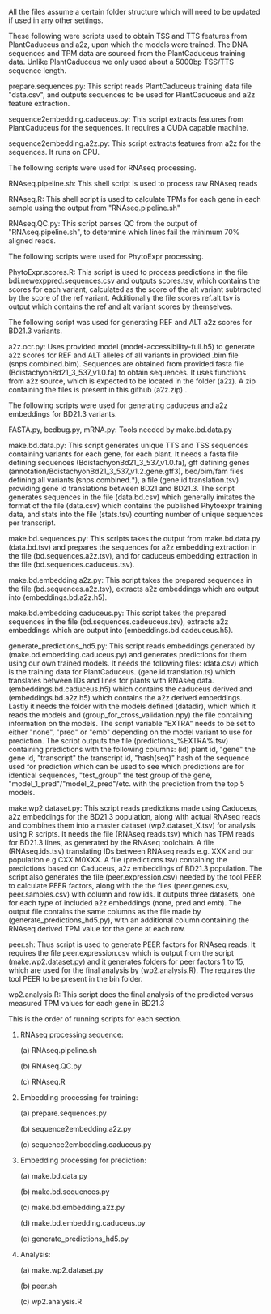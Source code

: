 All the files assume a certain folder structure which will need to be updated if used in any other settings.

These following were scripts used to obtain TSS and TTS features from PlantCaduceus and a2z, upon which the models were trained. The DNA sequences and TPM data are sourced from the PlantCaduceus training data. Unlike PlantCaduceus we only used about a 5000bp TSS/TTS sequence length.

prepare.sequences.py: This script reads PlantCaduceus training data file "data.csv", and outputs sequences to be used for PlantCaduceus and a2z feature extraction.

sequence2embedding.caduceus.py: This script extracts features from PlantCaduceus for the sequences. It requires a CUDA capable machine.

sequence2embedding.a2z.py: This script extracts features from a2z for the sequences. It runs on CPU.

The following scripts were used for RNAseq processing.

RNAseq.pipeline.sh: This shell script is used to process raw RNAseq reads

RNAseq.R: This shell script is used to calculate TPMs for each gene in each sample using the output from "RNAseq.pipeline.sh"

RNAseq.QC.py: This script parses QC from the output of "RNAseq.pipeline.sh", to determine which lines fail the minimum 70% aligned reads. 


The following scripts were used for PhytoExpr processing.

PhytoExpr.scores.R: This script is used to process predictions in the file bdi.newexppred.sequences.csv and outputs scores.tsv, which contains the scores for each variant, calculated as the score of the alt variant subtracted by the score of the ref variant. Additionally the file scores.ref.alt.tsv is output which contains the ref and alt variant scores by themselves.

The following script was used for generating REF and ALT a2z scores for BD21.3 variants.

a2z.ocr.py: Uses provided model (model-accessibility-full.h5) to generate a2z scores for REF and ALT alleles of all variants in provided .bim file (snps.combined.bim). Sequences are obtained from provided fasta file (BdistachyonBd21_3_537_v1.0.fa) to obtain sequences. It uses functions from a2z source, which is expected to be located in the folder (a2z). A zip containing the files is present in this github (a2z.zip) .

The following scripts were used for generating caduceus and a2z embeddings for BD21.3 variants.

FASTA.py, bedbug.py, mRNA.py: Tools needed by make.bd.data.py

make.bd.data.py: This script generates unique TTS and TSS sequences containing variants for each gene, for each plant. It needs a fasta file defining sequences (BdistachyonBd21_3_537_v1.0.fa), gff defining genes (annotation/BdistachyonBd21_3_537_v1.2.gene.gff3), bed/bim/fam files defining all variants (snps.combined.*), a file (gene.id.translation.tsv) providing gene id translations between BD21 and BD21.3. The script generates sequences in the file (data.bd.csv) which generally imitates the format of the file (data.csv) which contains the published Phytoexpr training data, and stats into the file (stats.tsv) counting number of unique sequences per transcript.

make.bd.sequences.py: This scripts takes the output from make.bd.data.py (data.bd.tsv) and prepares the sequences for a2z embedding extraction in the file (bd.sequences.a2z.tsv), and for caduceus embedding extraction in the file (bd.sequences.caduceus.tsv). 

make.bd.embedding.a2z.py: This script takes the prepared sequences in the file (bd.sequences.a2z.tsv), extracts a2z embeddings which are output into (embeddings.bd.a2z.h5).

make.bd.embedding.caduceus.py: This script takes the prepared sequences in the file (bd.sequences.cadeuceus.tsv), extracts a2z embeddings which are output into (embeddings.bd.cadeuceus.h5).

generate_predictions_hd5.py: This script reads embeddings generated by (make.bd.embedding.caduceus.py) and generates predictions for them using our own trained models. It needs the following files: (data.csv) which is the training data for PlantCaduceus. (gene.id.translation.ts) which translates between IDs and lines for plants with RNAseq data. (embeddings.bd.caduceus.h5) which contains the caduceus derived and (embeddings.bd.a2z.h5) which contains the a2z derived embeddings. Lastly it needs the folder with the models defined (datadir), which which it reads the models and (group_for_cross_validation.npy) the file containing information on the models. The script variable "EXTRA" needs to be set to either "none", "pred" or "emb" depending on the model variant to use for prediction. The script outputs the file (predictions_%EXTRA%.tsv) containing predictions with the following columns: (id) plant id, "gene" the gene id, "transcript" the transcript id, "hash(seq)" hash of the sequence used for prediction which can be used to see which predictions are for identical sequences, "test_group" the test group of the gene, "model_1_pred"/"model_2_pred"/etc. with the prediction from the top 5 models.

make.wp2.dataset.py: This script reads predictions made using Caduceus, a2z embeddings for the BD21.3 population, along with actual RNAseq reads and combines them into a master dataset (wp2.dataset_X.tsv) for analysis using R scripts. It needs the file (RNAseq.reads.tsv) which has TPM reads for BD21.3 lines, as generated by the RNAseq toolchain. A file (RNAseq.ids.tsv) translating IDs between RNAseq reads e.g. XXX and our population e.g CXX M0XXX. A file (predictions.tsv) containing the predictions based on Caduceus, a2z embeddings of BD21.3 population. The script also generates the file (peer.expression.csv) needed by the tool PEER to calculate PEER factors, along with the the files (peer.genes.csv, peer.samples.csv) with column and row ids. It outputs three datasets, one for each type of included a2z embeddings (none, pred and emb). The output file contains the same columns as the file made by (generate_predictions_hd5.py), with an additional column containing the RNAseq derived TPM value for the gene at each row.

peer.sh: Thus script is used to generate PEER factors for RNAseq reads. It requires the file peer.expression.csv which is output from the script (make.wp2.dataset.py) and it generates folders for peer factors 1 to 15, which are used for the final analysis by (wp2.analysis.R). The requires the tool PEER to be present in the bin folder.

wp2.analysis.R: This script does the final analysis of the predicted versus measured TPM values for each gene in BD21.3

This is the order of running scripts for each section.

1. RNAseq processing sequence:

	(a) RNAseq.pipeline.sh

	(b) RNAseq.QC.py

	(c) RNAseq.R

3. Embedding processing for training:

	(a) prepare.sequences.py

	(b) sequence2embedding.a2z.py

	(c) sequence2embedding.caduceus.py

2. Embedding processing for prediction:

	(a) make.bd.data.py

	(b) make.bd.sequences.py

	(c) make.bd.embedding.a2z.py

	(d) make.bd.embedding.caduceus.py

	(e) generate_predictions_hd5.py

4. Analysis:

	(a) make.wp2.dataset.py

	(b) peer.sh

  	(c) wp2.analysis.R
